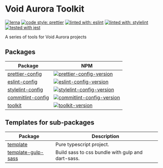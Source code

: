 # Void Aurora Toolkit

[![lerna](https://img.shields.io/badge/maintained%20with-lerna-cc00ff.svg)](https://lerna.js.org/)
[![code style: prettier](https://img.shields.io/badge/code_style-prettier-ff69b4.svg?style=flat-square)](https://github.com/prettier/prettier)
[![linted with: eslint](https://img.shields.io/badge/linted_with-eslint-4b32c3?style=flat-square)](https://github.com/eslint/eslint)
[![linted with: stylelint](https://img.shields.io/badge/linted_with-stylelint-dc143c?style=flat-square)](https://github.com/stylelint/stylelint)
[![tested with jest](https://img.shields.io/badge/tested_with-jest-99424f.svg)](https://github.com/facebook/jest)

A series of tools for Void Aurora projects

## Packages

| Package             | NPM                                                   |
| ------------------- | ----------------------------------------------------- |
| [prettier-config]   | [![prettier-config-version]][prettier-config-npm]     |
| [eslint-config]     | [![eslint-config-version]][eslint-config-npm]         |
| [stylelint-config]  | [![stylelint-config-version]][stylelint-config-npm]   |
| [commitlint-config] | [![commitlint-config-version]][commitlint-config-npm] |
| [toolkit]           | [![toolkit-version]][toolkit-npm]                     |

[prettier-config]: https://github.com/void-aurora/toolkit/tree/master/packages/prettier-config
[prettier-config-version]: https://img.shields.io/npm/v/@void-aurora/prettier-config
[prettier-config-npm]: https://www.npmjs.com/package/@void-aurora/prettier-config
[eslint-config]: https://github.com/void-aurora/toolkit/tree/master/packages/eslint-config
[eslint-config-version]: https://img.shields.io/npm/v/@void-aurora/eslint-config
[eslint-config-npm]: https://www.npmjs.com/package/@void-aurora/eslint-config
[stylelint-config]: https://github.com/void-aurora/toolkit/tree/master/packages/stylelint-config
[stylelint-config-version]: https://img.shields.io/npm/v/@void-aurora/stylelint-config
[stylelint-config-npm]: https://www.npmjs.com/package/@void-aurora/stylelint-config
[commitlint-config]: https://github.com/void-aurora/toolkit/tree/master/packages/commitlint-config
[commitlint-config-version]: https://img.shields.io/npm/v/@void-aurora/commitlint-config
[commitlint-config-npm]: https://www.npmjs.com/package/@void-aurora/commitlint-config
[toolkit]: https://github.com/void-aurora/toolkit/tree/master/packages/toolkit
[toolkit-version]: https://img.shields.io/npm/v/@void-aurora/toolkit
[toolkit-npm]: https://www.npmjs.com/package/@void-aurora/toolkit

## Templates for sub-packages

| Package              | Description                                       |
| -------------------- | ------------------------------------------------- |
| [template]           | Pure typescript project.                          |
| [template-gulp-sass] | Build sass to css bundle with gulp and dart-sass. |

[template]: https://github.com/void-aurora/toolkit/tree/master/packages/template
[template-gulp-sass]: https://github.com/void-aurora/toolkit/tree/master/packages/template-gulp-sass
